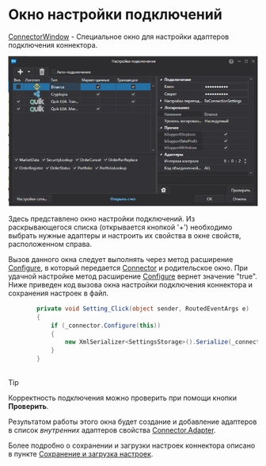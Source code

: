 # Окно настройки подключений

[ConnectorWindow](xref:StockSharp.Xaml.ConnectorWindow) \- Специальное окно для настройки адаптеров подключения коннектора. 

![API GUI ConnectorWindow](../images/API_GUI_ConnectorWindow.png)

Здесь представлено окно настройки подключений. Из раскрывающегося списка (открывается кнопкой '+') необходимо выбрать нужные адаптеры и настроить их свойства в окне свойств, расположенном справа. 

Вызов данного окна следует выполнять через метод расширение [Configure](xref:StockSharp.Xaml.Extensions.Configure), в который передается [Connector](xref:StockSharp.Algo.Connector) и родительское окно. При удачной настройке метод расширение [Configure](xref:StockSharp.Xaml.Extensions.Configure) вернет значение "true". Ниже приведен код вызова окна настройки подключения коннектора и сохранения настроек в файл. 

```cs
		private void Setting_Click(object sender, RoutedEventArgs e)
		{
			if (_connector.Configure(this))
			{
				new XmlSerializer<SettingsStorage>().Serialize(_connector.Save(), _connectorFile);
			}
		}
	  				
```

> [!TIP]
> Корректность подключения можно проверить при помощи кнопки **Проверить**.

Результатом работы этого окна будет создание и добавление адаптеров в список *внутренних* адаптеров свойства [Connector.Adapter](xref:StockSharp.Algo.Connector.Adapter). 

Более подробно о сохранении и загрузки настроек коннектора описано в пункте [Сохранение и загрузка настроек](API_Connectors_SaveConnectorSettings.md).
